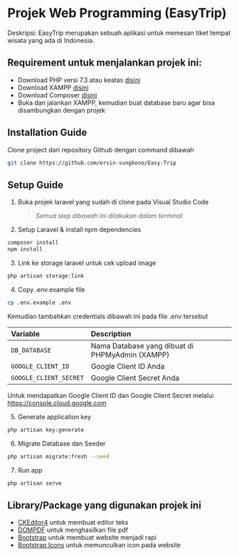 # Projek Web Programming (EasyTrip)
Deskripsi: EasyTrip merupakan sebuah aplikasi untuk memesan tiket tempat wisata yang ada di Indonesia. 

## Requirement untuk menjalankan projek ini:
- Download PHP versi 7.3 atau keatas [disini](https://www.php.net/downloads.php)
- Download XAMPP [disini](https://www.apachefriends.org/download.html)
- Download Composer [disini](https://getcomposer.org/Composer-Setup.exe)   
- Buka dan jalankan XAMPP, kemudian buat database baru agar bisa disambungkan dengan projek

## Installation Guide
Clone project dari repository Github dengan command dibawah
```sh
git clone https://github.com/ervin-sungkono/Easy-Trip
```
## Setup Guide
1. Buka projek laravel yang sudah di clone pada Visual Studio Code
   > *Semua step dibawah ini dilakukan dalam terminal*
   
2. Setup Laravel & install npm dependencies
```sh
composer install
npm install
```

3. Link ke storage laravel untuk cek upload image
```sh
php artisan storage:link
```

4. Copy .env.example file 
```sh
cp .env.example .env
```

Kemudian tambahkan credentials dibawah ini pada file .env tersebut

| Variable | Description |
| :--- | :--- |
| `DB_DATABASE` | Nama Database yang dibuat di PHPMyAdmin (XAMPP) |
| `GOOGLE_CLIENT_ID` | Google Client ID Anda |
| `GOOGLE_CLIENT_SECRET` | Google Client Secret Anda |

Untuk mendapatkan Google Client ID dan Google Client Secret melalui https://console.cloud.google.com

5. Generate application key
 ```sh
php artisan key:generate
```

6. Migrate Database dan Seeder
 ```sh
php artisan migrate:fresh --seed
```

7. Run app
```sh
php artisan serve
```

## Library/Package yang digunakan projek ini
- [CKEditor4](https://ckeditor.com/ckeditor-4/download/) untuk membuat editor teks
- [DOMPDF](https://github.com/barryvdh/laravel-dompdf) untuk menghasilkan file pdf
- [Bootstrap](https://github.com/twbs/bootstrap) untuk membuat website menjadi rapi
- [Bootstrap Icons](https://github.com/twbs/icons) untuk memunculkan icon pada website
